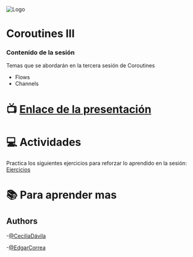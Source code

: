 ![Logo](https://camo.githubusercontent.com/c7e73620fbad27a82687694ce66ef5b225b3145f4dc8ab55dc8adf9c75cfe0f8/68747470733a2f2f6d69726f2e6d656469756d2e636f6d2f6d61782f3830302f312a3174445a775564334e4d5175496a5a566b762d7230772e706e67)

# Coroutines III


### Contenido de la sesión

Temas que se abordarán en la tercera sesión de Coroutines
- Flows
- Channels


# :tv:  [Enlace de la presentación](#)

# :computer:  Actividades 
Practica los siguientes ejercicios para reforzar lo aprendido en la sesión:
[Ejercicios](#)

# :books: Para aprender mas 

## Authors

-[@CeciliaDávila](https://github.com/cecydb11-wizeline)

-[@EdgarCorrea](https://github.com)